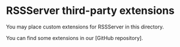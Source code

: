# RSSServer third-party extensions

You may place custom extensions for RSSServer in this directory.

You can find some extensions in our [GitHub repository].
